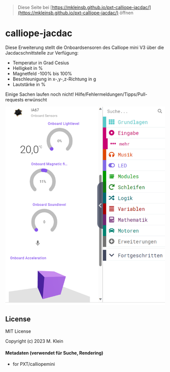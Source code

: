 
> Diese Seite bei [https://mkleinsb.github.io/pxt-calliope-jacdac/](https://mkleinsb.github.io/pxt-calliope-jacdac/) öffnen

# calliope-jacdac

Diese Erweiterung stellt die Onboardsensoren des Calliope mini V3 über die Jacdacschnittstelle zur Verfügung:
* Temperatur in Grad Cesius
* Helligkeit in %
* Magnetfeld -100% bis 100%
* Beschleunigung in x-,y-,z-Richtung in g
* Lautstärke in %

Einige Sachen laufen noch nicht! Hilfe/Fehlermeldungen/Tipps/Pull-requests erwünscht


![Screenshot](Onboardsensors.png)

## License

MIT License

Copyright (c) 2023 M. Klein

#### Metadaten (verwendet für Suche, Rendering)

* for PXT/calliopemini
